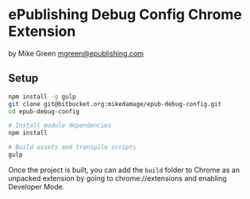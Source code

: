 # ePublishing Debug Config Chrome Extension

by Mike Green <mgreen@epublishing.com>

## Setup

```bash
npm install -g gulp
git clone git@bitbucket.org:mikedamage/epub-debug-config.git
cd epub-debug-config

# Install module dependencies
npm install

# Build assets and transpile scripts
gulp
```

Once the project is built, you can add the `build` folder to Chrome as an unpacked extension by going to chrome://extensions and enabling Developer Mode.
